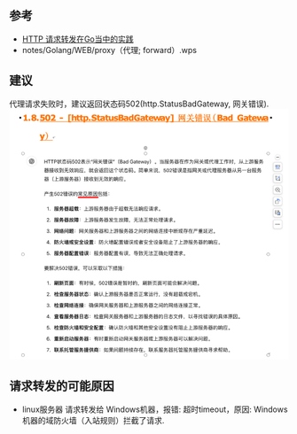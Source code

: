 ## 参考

- [HTTP 请求转发在Go当中的实践](https://zhuanlan.zhihu.com/p/349020346)
- notes/Golang/WEB/proxy（代理; forward）.wps

## 建议

代理请求失败时，建议返回状态码502(http.StatusBadGateway, 网关错误).
![_502.png](_502.png)

## 请求转发的可能原因

- linux服务器 请求转发给 Windows机器，报错: 超时timeout，原因: Windows机器的域防火墙（入站规则）拦截了请求.


